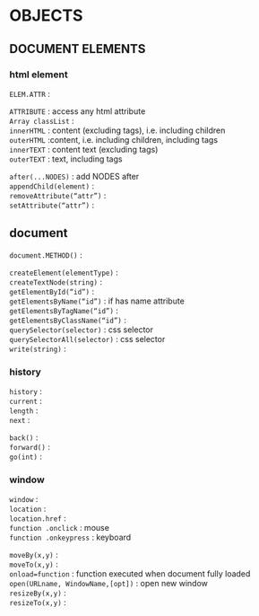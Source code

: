 # OBJECTS

  
## DOCUMENT ELEMENTS   

### html element
`ELEM.ATTR` :  

`ATTRIBUTE` : access any html attribute  
`Array classList` :   
`innerHTML` : content (excluding tags), i.e. including children  
`outerHTML` :content, i.e. including children, including tags  
`innerTEXT` : content text (excluding tags)  
`outerTEXT` : text, including tags  
  
`after(...NODES)` : add NODES after  
`appendChild(element)` :  
`removeAttribute(“attr”)` :  
`setAttribute(“attr”)` :  

## document   
`document.METHOD()` :  

`createElement(elementType)` :  
`createTextNode(string)` :  
`getElementById(“id”)` :   
`getElementsByName(“id”)` : if has name attribute  
`getElementsByTagName(“id”)` :   
`getElementsByClassName(“id”)` :  
`querySelector(selector)` : css selector  
`querySelectorAll(selector)` :  css selector  
`write(string)` :   
  
### history
`history` :   
`current` :  
`length` :  
`next` :  
  
`back()` :  
`forward()` :  
`go(int)` :  
  
### window
`window` :   
`location` :  
`location.href` :  
`function .onclick` : mouse  
`function .onkeypress` : keyboard  
  
`moveBy(x,y)` :  
`moveTo(x,y)` :  
`onload=function` : function executed when document fully loaded  
`open(URLname, WindowName,[opt])` : open new window  
`resizeBy(x,y)` :  
`resizeTo(x,y)` :  